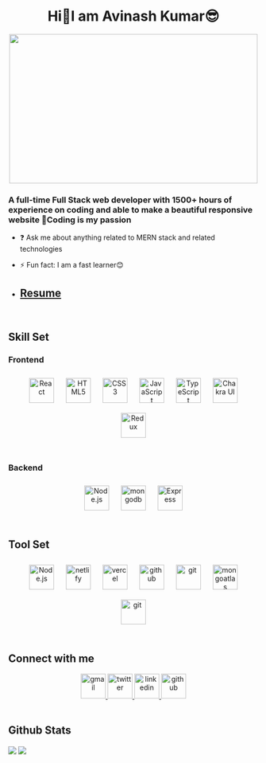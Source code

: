 # <div align="center">**Hi👋I am Avinash Kumar😎** </div> 
  
<div align="center">
<img src="https://media0.giphy.com/media/qgQUggAC3Pfv687qPC/giphy.gif" align="center" height="300" width="500" />
</div>  
  
 

### <div align="left">A full-time Full Stack web developer with 1500+ hours of experience on coding and  able to make a beautiful responsive website 🚀Coding is my passion</div>  
  

- ❓ Ask me about anything related to MERN stack and related technologies  
  

- ⚡ Fun fact: I am a fast learner😊 
- ## <a href="https://drive.google.com/file/d/1CDOj2St6heEyn6CIl0UbX4XLgG90xi4c/view?usp=sharing" target="_blank" height="50" font-size="100" download >Resume</a>
  

<br/>  


## Skill Set  

### Frontend  
<div align="center" >  
<a href="https://reactjs.org/" target="_blank"><img style="margin: 10px" src="https://img.shields.io/badge/react-%2320232a.svg?style=for-the-badge&logo=react&logoColor=%2361DAFB" alt="React" height="50" /></a>  
<a href="https://en.wikipedia.org/wiki/HTML5" target="_blank"><img style="margin: 10px" src="https://img.shields.io/badge/html5-%23E34F26.svg?style=for-the-badge&logo=html5&logoColor=white" alt="HTML5" height="50" /></a>  
<a href="https://en.wikipedia.org/wiki/CSS3" target="_blank"><img style="margin: 10px" src="https://img.shields.io/badge/css3-%231572B6.svg?style=for-the-badge&logo=css3&logoColor=white" alt="CSS3" height="50" /></a>  
<a href="https://www.javascript.com/" target="_blank"><img style="margin: 10px" src="https://img.shields.io/badge/javascript-%23323330.svg?style=for-the-badge&logo=javascript&logoColor=%23F7DF1E" alt="JavaScript" height="50" /></a>  
<a href="https://www.typescriptlang.org/" target="_blank"><img style="margin: 10px" src="https://img.shields.io/badge/typescript-%23007ACC.svg?style=for-the-badge&logo=typescript&logoColor=white" alt="TypeScript" height="50" /></a>  
<a href="https://chakra-ui.com/" target="_blank"><img style="margin: 10px" src="https://img.shields.io/badge/chakra-%234ED1C5.svg?style=for-the-badge&logo=chakraui&logoColor=white" alt="Chakra UI" height="50" /></a>   
<a href="https://redux.js.org/" target="_blank"><img style="margin: 10px" src="https://img.shields.io/badge/Redux-%23323330.svg?style=for-the-badge&logo=redux&logoColor=%23F7DF1E" alt="Redux" height="50" /></a>    
</div>

<br/>

### Backend
<div align="center" >  
<a href="https://nodejs.org/" target="_blank"><img style="margin: 10px" src="https://img.shields.io/badge/Node-%23E34F26.svg?style=for-the-badge&logo=node.js&logoColor=white" alt="Node.js" height="50" /></a>  
<a href="https://mongodb.com/" target="_blank"><img style="margin: 10px" src="https://img.shields.io/badge/MongoDB-%2338B2AC.svg?style=for-the-badge&logo=MongoDB&logoColor=green" alt="mongodb" height="50" /></a> 
<a href="https://express.com/" target="_blank"><img style="margin: 10px" src="https://img.shields.io/badge/Express-%2324292e.svg?style=for-the-badge&logo=Express&logoColor=white" alt="Express" height="50" /></a> 
</div>


<br/>  

## Tool Set
<div align="center" >  
<a href="https://vscode.com/" target="_blank"><img style="margin: 10px" src="https://img.shields.io/badge/vscode-%231572B6.svg?style=for-the-badge&logo=visualstudio&logoColor=white" alt="Node.js" height="50" /></a>  
<a href="https://netlify.com/" target="_blank"><img style="margin: 10px" src="https://img.shields.io/badge/netlify-%23000000.svg?style=for-the-badge&logo=netlify&logoColor=#00C7B7" alt="netlify" height="50" /></a> 
<a href="https://vercel.com/" target="_blank"><img style="margin: 10px" src="https://img.shields.io/badge/vercel-%231572B6.svg?style=for-the-badge&logo=vercel&logoColor=white" alt="vercel" height="50" /></a> 
<a href="https://github.com/" target="_blank"><img style="margin: 10px" src="https://img.shields.io/badge/github-%2324292e.svg?&style=for-the-badge&logo=github&logoColor=white" alt="github" height="50" /></a>
<a href="https://git.com/" target="_blank"><img style="margin: 10px" src="https://img.shields.io/badge/git-%23E34F26.svg?&style=for-the-badge&logo=git&logoColor=white" alt="git" height="50" /></a>
<a href="https://mongo-atlas.com/" target="_blank"><img style="margin: 10px" src="https://img.shields.io/badge/MongoAtlas-%2338B2AC.svg?style=for-the-badge&logo=MongoDB&logoColor=green" alt="mongoatlas" height="50" /></a>
<a href="https://postman.com/" target="_blank"><img style="margin: 10px" src="https://img.shields.io/badge/postman-%23E34F26.svg?&style=for-the-badge&logo=postman&logoColor=white" alt="git" height="50" /></a>
</div>

<br/>

## Connect with me  
<div align="center">
 <a href="mailto:avi064448@gmail.com" target="_blank">
<img src=https://img.shields.io/badge/gmail-%4330.svg?&style=for-the-badge&logo=gmail&logoColor=white alt=gmail style="margin-bottom: 5px" height="50" />
</a>
<a href="https://twitter.com/AVINASH67568935" target="_blank">
<img src=https://img.shields.io/badge/twitter-%2300acee.svg?&style=for-the-badge&logo=twitter&logoColor=white alt=twitter style="margin-bottom: 5px" height="50" />
</a>
<a href="https://linkedin.com/in/avinash-kumar-b1005b230" target="_blank">
<img src=https://img.shields.io/badge/linkedin-%231E77B5.svg?&style=for-the-badge&logo=linkedin&logoColor=white alt=linkedin style="margin-bottom: 5px" height="50" />
</a>
<a href="https://github.com/avinash7488" target="_blank">
<img src=https://img.shields.io/badge/github-%2324292e.svg?&style=for-the-badge&logo=github&logoColor=white alt=github style="margin-bottom: 5px" height="50" />
</a>  
</div>  
  

<br/>  


## Github Stats  
<div ><img src="https://github-readme-stats.vercel.app/api?username=avinash7488&show_icons=true&count_private=true&hide_border=true" align="center" />  

<img src="https://github-readme-stats.vercel.app/api/top-langs/?username=avinash7488&hide_border=true&layout=compact" align="center" />  
  
</div>
<br/>  

<br/>  

